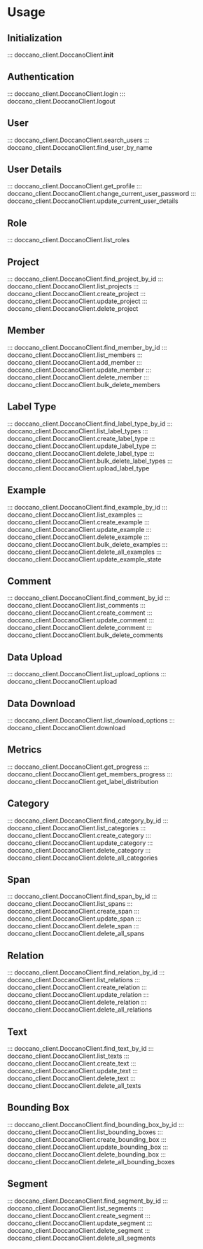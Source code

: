 # Usage

## Initialization

::: doccano_client.DoccanoClient.__init__

## Authentication

::: doccano_client.DoccanoClient.login
::: doccano_client.DoccanoClient.logout

## User

::: doccano_client.DoccanoClient.search_users
::: doccano_client.DoccanoClient.find_user_by_name

## User Details

::: doccano_client.DoccanoClient.get_profile
::: doccano_client.DoccanoClient.change_current_user_password
::: doccano_client.DoccanoClient.update_current_user_details

## Role

::: doccano_client.DoccanoClient.list_roles

## Project

::: doccano_client.DoccanoClient.find_project_by_id
::: doccano_client.DoccanoClient.list_projects
::: doccano_client.DoccanoClient.create_project
::: doccano_client.DoccanoClient.update_project
::: doccano_client.DoccanoClient.delete_project

## Member

::: doccano_client.DoccanoClient.find_member_by_id
::: doccano_client.DoccanoClient.list_members
::: doccano_client.DoccanoClient.add_member
::: doccano_client.DoccanoClient.update_member
::: doccano_client.DoccanoClient.delete_member
::: doccano_client.DoccanoClient.bulk_delete_members

## Label Type

::: doccano_client.DoccanoClient.find_label_type_by_id
::: doccano_client.DoccanoClient.list_label_types
::: doccano_client.DoccanoClient.create_label_type
::: doccano_client.DoccanoClient.update_label_type
::: doccano_client.DoccanoClient.delete_label_type
::: doccano_client.DoccanoClient.bulk_delete_label_types
::: doccano_client.DoccanoClient.upload_label_type

## Example

::: doccano_client.DoccanoClient.find_example_by_id
::: doccano_client.DoccanoClient.list_examples
::: doccano_client.DoccanoClient.create_example
::: doccano_client.DoccanoClient.update_example
::: doccano_client.DoccanoClient.delete_example
::: doccano_client.DoccanoClient.bulk_delete_examples
::: doccano_client.DoccanoClient.delete_all_examples
::: doccano_client.DoccanoClient.update_example_state

## Comment

::: doccano_client.DoccanoClient.find_comment_by_id
::: doccano_client.DoccanoClient.list_comments
::: doccano_client.DoccanoClient.create_comment
::: doccano_client.DoccanoClient.update_comment
::: doccano_client.DoccanoClient.delete_comment
::: doccano_client.DoccanoClient.bulk_delete_comments

## Data Upload

::: doccano_client.DoccanoClient.list_upload_options
::: doccano_client.DoccanoClient.upload

## Data Download

::: doccano_client.DoccanoClient.list_download_options
::: doccano_client.DoccanoClient.download

## Metrics

::: doccano_client.DoccanoClient.get_progress
::: doccano_client.DoccanoClient.get_members_progress
::: doccano_client.DoccanoClient.get_label_distribution

## Category

::: doccano_client.DoccanoClient.find_category_by_id
::: doccano_client.DoccanoClient.list_categories
::: doccano_client.DoccanoClient.create_category
::: doccano_client.DoccanoClient.update_category
::: doccano_client.DoccanoClient.delete_category
::: doccano_client.DoccanoClient.delete_all_categories

## Span

::: doccano_client.DoccanoClient.find_span_by_id
::: doccano_client.DoccanoClient.list_spans
::: doccano_client.DoccanoClient.create_span
::: doccano_client.DoccanoClient.update_span
::: doccano_client.DoccanoClient.delete_span
::: doccano_client.DoccanoClient.delete_all_spans

## Relation

::: doccano_client.DoccanoClient.find_relation_by_id
::: doccano_client.DoccanoClient.list_relations
::: doccano_client.DoccanoClient.create_relation
::: doccano_client.DoccanoClient.update_relation
::: doccano_client.DoccanoClient.delete_relation
::: doccano_client.DoccanoClient.delete_all_relations

## Text

::: doccano_client.DoccanoClient.find_text_by_id
::: doccano_client.DoccanoClient.list_texts
::: doccano_client.DoccanoClient.create_text
::: doccano_client.DoccanoClient.update_text
::: doccano_client.DoccanoClient.delete_text
::: doccano_client.DoccanoClient.delete_all_texts

## Bounding Box

::: doccano_client.DoccanoClient.find_bounding_box_by_id
::: doccano_client.DoccanoClient.list_bounding_boxes
::: doccano_client.DoccanoClient.create_bounding_box
::: doccano_client.DoccanoClient.update_bounding_box
::: doccano_client.DoccanoClient.delete_bounding_box
::: doccano_client.DoccanoClient.delete_all_bounding_boxes

## Segment

::: doccano_client.DoccanoClient.find_segment_by_id
::: doccano_client.DoccanoClient.list_segments
::: doccano_client.DoccanoClient.create_segment
::: doccano_client.DoccanoClient.update_segment
::: doccano_client.DoccanoClient.delete_segment
::: doccano_client.DoccanoClient.delete_all_segments

